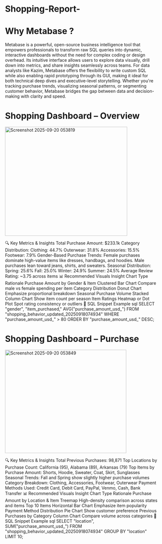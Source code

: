 # Shopping-Report-
# Why Metabase ? 
Metabase is a powerful, open-source business intelligence tool that empowers professionals to transform raw SQL queries into dynamic, interactive dashboards without the need for complex coding or design overhead. Its intuitive interface allows users to explore data visually, drill down into metrics, and share insights seamlessly across teams. For data analysts like Kazim, Metabase offers the flexibility to write custom SQL while also enabling rapid prototyping through its GUI, making it ideal for both technical deep dives and executive-level storytelling. Whether you're tracking purchase trends, visualizing seasonal patterns, or segmenting customer behavior, Metabase bridges the gap between data and decision-making with clarity and speed.

# Shopping Dashboard – Overview

<img width="404" height="359" alt="Screenshot 2025-09-20 053819" src="https://github.com/user-attachments/assets/6f09eeb4-467e-4d0c-a1fc-48ca114284f4" />

🔍 Key Metrics & Insights
Total Purchase Amount: $233.1k
Category Distribution:
Clothing: 44.7%
Outerwear: 31.8%
Accessories: 15.5%
Footwear: 7.9%
Gender-Based Purchase Trends:
Female purchases dominate high-value items like dresses, handbags, and hoodies.
Male purchases lean toward jeans, shirts, and sweaters.
Seasonal Distribution:
Spring: 25.6%
Fall: 25.0%
Winter: 24.9%
Summer: 24.5%
Average Review Rating: ~3.75 across items
📊 Recommended Visuals
Insight	Chart Type	Rationale
Purchase Amount by Gender & Item	Clustered Bar Chart	Compare male vs female spending per item
Category Distribution	Donut Chart	Emphasize proportional breakdown
Seasonal Purchase Volume	Stacked Column Chart	Show item count per season
Item Ratings	Heatmap or Dot Plot	Spot rating consistency or outliers
🧠 SQL Snippet Example
sql
SELECT "gender", "item_purchased," AVG("purchase_amount_usd_") 
FROM "shopping_behavior_updated_20250918074934"
WHERE "purchase_amount_usd_" > 80
ORDER BY "purchase_amount_usd_" DESC;

# Shopping Dashboard – Purchase

<img width="401" height="340" alt="Screenshot 2025-09-20 053849" src="https://github.com/user-attachments/assets/b0e6f431-c88b-4c2f-8888-405d7f9da6a7" />

🔍 Key Metrics & Insights
Total Previous Purchases: 98,871
Top Locations by Purchase Count:
California (95), Alabama (89), Arkansas (79)
Top Items by Purchase Amount:
Shorts, Hoodie, Sweater, Coat, Skirt, Sunglasses
Seasonal Trends:
Fall and Spring show slightly higher purchase volumes
Category Breakdown:
Clothing, Accessories, Footwear, Outerwear
Payment Methods Used: Credit Card, Debit Card, PayPal, Venmo, Cash, Bank Transfer
📊 Recommended Visuals
Insight	Chart Type	Rationale
Purchase Amount by Location & Item	Treemap	High-density comparison across states and items
Top 10 Items	Horizontal Bar Chart	Emphasize item popularity
Payment Method Distribution	Pie Chart	Show customer preference
Previous Purchases by Category	Column Chart	Compare volume across categories
🧠 SQL Snippet Example
sql
SELECT "location", SUM("purchase_amount_usd_") 
FROM "shopping_behavior_updated_20250918074934"
GROUP BY "location"
LIMIT 10;
